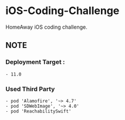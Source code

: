 # iOS-Coding-Challenge
HomeAway iOS coding challenge.

## NOTE

### Deployment Target :
    - 11.0

### Used Third Party
    - pod 'Alamofire', '~> 4.7'
    - pod 'SDWebImage', '~> 4.0'
    - pod 'ReachabilitySwift'
    
